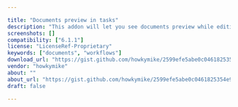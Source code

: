 ```yaml
---

title: "Documents preview in tasks"
description: "This addon will let you see documents preview while editing tasks. Many people requested it, the void of the right side of your screen is finally used. Owner howkymike Versions tested on Community 6.1.1, but should work on most Alfresco versions License Type Project Page https://gist.github.com/howkymike/2599efe5abe0c0461825354e967ef74d Download Page https://gist.github.com/howkymike/2599efe5abe0c0461825354e967ef74d Tags workflows, documents preview, tasks Component Type Workflows Extension Points Custom Installation AMP Products Share Web Client [TODO: screenshots]"
screenshots: []
compatibility: ["6.1.1"]
license: "LicenseRef-Proprietary"
keywords: ["documents", "workflows"]
download_url: "https://gist.github.com/howkymike/2599efe5abe0c0461825354e967ef74d"
vendor: "howkymike"
about: ""
about_url: "https://gist.github.com/howkymike/2599efe5abe0c0461825354e967ef74d"
draft: false

---
```

